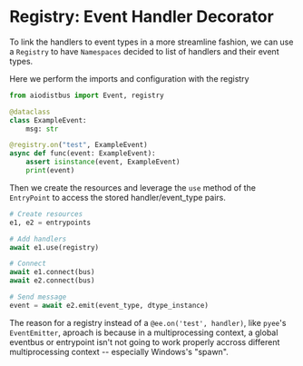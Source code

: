 # Registry: Event Handler Decorator

To link the handlers to event types in a more streamline fashion, we can use a ``Registry`` to have ``Namespaces`` decided to list of handlers and their event types.

Here we perform the imports and configuration with the registry

```python
from aiodistbus import Event, registry

@dataclass
class ExampleEvent:
    msg: str

@registry.on("test", ExampleEvent)
async def func(event: ExampleEvent):
    assert isinstance(event, ExampleEvent)
    print(event)
```

Then we create the resources and leverage the ``use`` method of the ``EntryPoint`` to access the stored handler/event_type pairs.

```python
# Create resources
e1, e2 = entrypoints

# Add handlers
await e1.use(registry)

# Connect
await e1.connect(bus)
await e2.connect(bus)

# Send message
event = await e2.emit(event_type, dtype_instance)
```

The reason for a registry instead of a ``@ee.on('test', handler)``, like ``pyee``'s ``EventEmitter``, aproach is because in a multiprocessing context, a global eventbus or entrypoint isn't not going to work properly accross different multiprocessing context -- especially Windows's "spawn".
